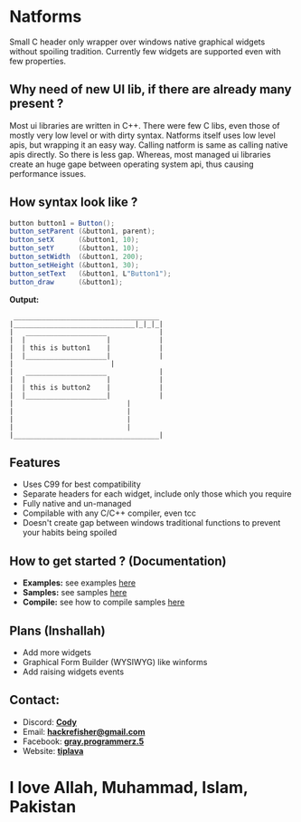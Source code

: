 # Natforms
Small C header only wrapper over windows native graphical widgets without spoiling tradition. Currently few widgets are supported even with few properties. 

## Why need of new UI lib, if there are already many present ?
Most ui libraries are written in C++. There were few C libs, even those of mostly very low level or with dirty syntax. Natforms itself uses low level apis, but wrapping it an easy way. Calling natform is same as calling native apis directly. So there is less gap. Whereas, most managed ui libraries create an huge gape between operating system api, thus causing performance issues.  
## How syntax look like ?
```csharp
button button1 = Button();
button_setParent (&button1, parent);
button_setX      (&button1, 10);
button_setY      (&button1, 10);
button_setWidth  (&button1, 200);
button_setHeight (&button1, 30);
button_setText   (&button1, L"Button1");
button_draw      (&button1);
```

**Output:**
```
 ____________________________________
|______________________________|_|_|_|
|   ____________________             |
|  |                    |            |
|  | this is button1    |            |
|  |____________________|            |
|  			             |
|   ____________________             |
|  |                    |            |
|  | this is button2    |            |
|  |____________________|            |
|		                     |
|		                     |
|		                     |
|		                     |
|____________________________________|
```

## Features
- Uses C99 for best compatibility
- Separate headers for each widget, include only those which you require
- Fully native and un-managed
- Compilable with any C/C++ compiler, even tcc
- Doesn't create gap between windows traditional functions to prevent your habits being spoiled 

## How to get started ? (Documentation)
- **Examples:** see examples [here](examples)
- **Samples:** see samples [here](doc)
- **Compile:** see how to compile samples [here](build.bat)

## Plans (Inshallah)
- Add more widgets
- Graphical Form Builder (WYSIWYG) like winforms
- Add raising widgets events
## Contact:
- Discord: **[Cody](https://discord.gg/JeBrJNvzuK)**
- Email: **[hackrefisher@gmail.com](mailto:hackrefisher@gmail.com)**
- Facebook: **[gray.programmerz.5](https://fb.com/messages/t/gray.programmerz.5)**
- Website: **[tiplava](http://tiplava.blogspot.com)**

# I love Allah, Muhammad, Islam, Pakistan
